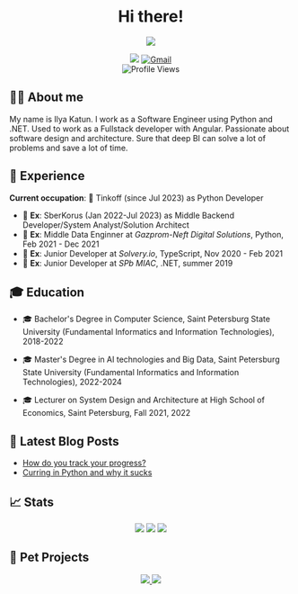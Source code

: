 <h1 align="center">Hi there!</h1>
<div align="center"> 
  <img src="https://media.giphy.com/media/1USKMDPjuH4ovL7J5h/giphy.gif"/>
  <div id="social-budges">
    <p>
      <a href="http://t.me/katunilya"><img src="https://img.shields.io/badge/-Telegram-blue?logo=Telegram&style=for-the-badge"/></a>
      <a href="mailto:katun.ilya@gmail.com"><img src="https://img.shields.io/badge/-Gmail-red?logo=Gmail&style=for-the-badge&logoColor=white" alt="Gmail"/></a></br>
      <img src="https://komarev.com/ghpvc/?username=katunilya&style=flat-square&color=blue" alt="Profile Views">
    <p>
  </div>  
</div>

## 🧑‍💻 About me

My name is Ilya Katun. I work as a Software Engineer using Python and .NET. Used to work as a Fullstack developer with Angular. Passionate about software design and architecture. Sure that deep BI can solve a lot of problems and save a lot of time. 

## 💼 Experience

**Current occupation**: 💼 Tinkoff (since Jul 2023) as Python Developer

- 💼 **Ex**: SberKorus (Jan 2022-Jul 2023) as Middle Backend Developer/System Analyst/Solution Architect
- 💼 **Ex**: Middle Data Enginner at _Gazprom-Neft Digital Solutions_, Python, Feb 2021 - Dec 2021
- 💼 **Ex**: Junior Developer at _Solvery.io_, TypeScript, Nov 2020 - Feb 2021
- 💼 **Ex**: Junior Developer at _SPb MIAC_, .NET, summer 2019

## 🎓 Education

- 🎓 Bachelor's Degree in Computer Science, Saint Petersburg State University (Fundamental Informatics and Information Technologies), 2018-2022 
- 🎓 Master's Degree in AI technologies and Big Data, Saint Petersburg State University (Fundamental Informatics and Information Technologies), 2022-2024 

- 🎓 Lecturer on System Design and Architecture at High School of Economics, Saint Petersburg, Fall 2021, 2022

## 📩 Latest Blog Posts
<!-- BLOG-POST-LIST:START -->
- [How do you track your progress?](https://dev.to/katunilya/how-do-you-track-your-progress-1884)
- [Curring in Python and why it sucks](https://dev.to/katunilya/curring-in-python-an-why-it-sucks-1p80)
<!-- BLOG-POST-LIST:END -->

## 📈 Stats

<p  align="center">
  <img src="https://github-readme-stats.vercel.app/api?username=katunilya&show_icons=true&hide_border=true&theme=light">
  <img src="http://github-readme-streak-stats.herokuapp.com?user=katunilya&theme=light&date_format=M%20j%5B%2C%20Y%5D)&hide_border=true"/>
  <img src="https://github-readme-stats.vercel.app/api/top-langs/?username=katunilya&layout=compact&hide_border=true&theme=light"/>
</p>

## 🐶 Pet Projects
<p align="center">
  <a href="https://github.com/katunilya/moona">
    <img src="https://github-readme-stats.vercel.app/api/pin/?username=katunilya&repo=moona&hide_border=true&theme=light"/>
  </a>
  <a href="https://github.com/katunilya/fundom">
    <img src="https://github-readme-stats.vercel.app/api/pin/?username=katunilya&repo=fundom&hide_border=true&theme=light"/>
  </a>
</p>
